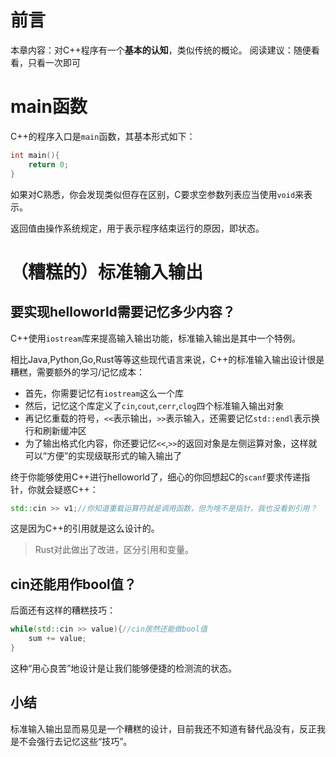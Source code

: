 # 前言
本章内容：对C++程序有一个**基本的认知**，类似传统的概论。
阅读建议：随便看看，只看一次即可

# main函数
C++的程序入口是`main`函数，其基本形式如下：
```cpp
int main(){
    return 0;
}
```
如果对C熟悉，你会发现类似但存在区别，C要求空参数列表应当使用`void`来表示。

返回值由操作系统规定，用于表示程序结束运行的原因，即状态。

# （糟糕的）标准输入输出
## 要实现helloworld需要记忆多少内容？
C++使用`iostream`库来提高输入输出功能，标准输入输出是其中一个特例。

相比Java,Python,Go,Rust等等这些现代语言来说，C++的标准输入输出设计很是糟糕，需要额外的学习/记忆成本：

- 首先，你需要记忆有`iostream`这么一个库
- 然后，记忆这个库定义了`cin`,`cout`,`cerr`,`clog`四个标准输入输出对象
- 再记忆重载的符号，`<<`表示输出，`>>`表示输入，还需要记忆`std::endl`表示换行和刷新缓冲区
- 为了输出格式化内容，你还要记忆`<<`,`>>`的返回对象是左侧运算对象，这样就可以“方便”的实现级联形式的输入输出了

终于你能够使用C++进行helloworld了，细心的你回想起C的`scanf`要求传递指针，你就会疑惑C++：
```cpp
std::cin >> v1;//你知道重载运算符就是调用函数，但为啥不是指针，我也没看到引用？
```
这是因为C++的引用就是这么设计的。
>Rust对此做出了改进，区分引用和变量。

## cin还能用作bool值？
后面还有这样的糟糕技巧：
```cpp
while(std::cin >> value){//cin居然还能做bool值
    sum += value;
}
```
这种“用心良苦”地设计是让我们能够便捷的检测流的状态。

## 小结
标准输入输出显而易见是一个糟糕的设计，目前我还不知道有替代品没有，反正我是不会强行去记忆这些“技巧”。
